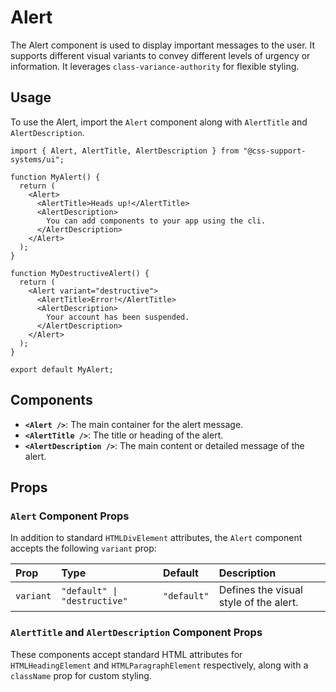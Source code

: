# Alert

The Alert component is used to display important messages to the user. It supports different visual variants to convey different levels of urgency or information. It leverages `class-variance-authority` for flexible styling.

## Usage

To use the Alert, import the `Alert` component along with `AlertTitle` and `AlertDescription`.

```tsx
import { Alert, AlertTitle, AlertDescription } from "@css-support-systems/ui";

function MyAlert() {
  return (
    <Alert>
      <AlertTitle>Heads up!</AlertTitle>
      <AlertDescription>
        You can add components to your app using the cli.
      </AlertDescription>
    </Alert>
  );
}

function MyDestructiveAlert() {
  return (
    <Alert variant="destructive">
      <AlertTitle>Error!</AlertTitle>
      <AlertDescription>
        Your account has been suspended.
      </AlertDescription>
    </Alert>
  );
}

export default MyAlert;
```

## Components

*   **`<Alert />`**: The main container for the alert message.
*   **`<AlertTitle />`**: The title or heading of the alert.
*   **`<AlertDescription />`**: The main content or detailed message of the alert.

## Props

### `Alert` Component Props

In addition to standard `HTMLDivElement` attributes, the `Alert` component accepts the following `variant` prop:

| Prop      | Type                     | Default   | Description                               |
| :-------- | :----------------------- | :-------- | :---------------------------------------- |
| `variant` | `"default" \| "destructive"` | `"default"` | Defines the visual style of the alert.    |

### `AlertTitle` and `AlertDescription` Component Props

These components accept standard HTML attributes for `HTMLHeadingElement` and `HTMLParagraphElement` respectively, along with a `className` prop for custom styling.
